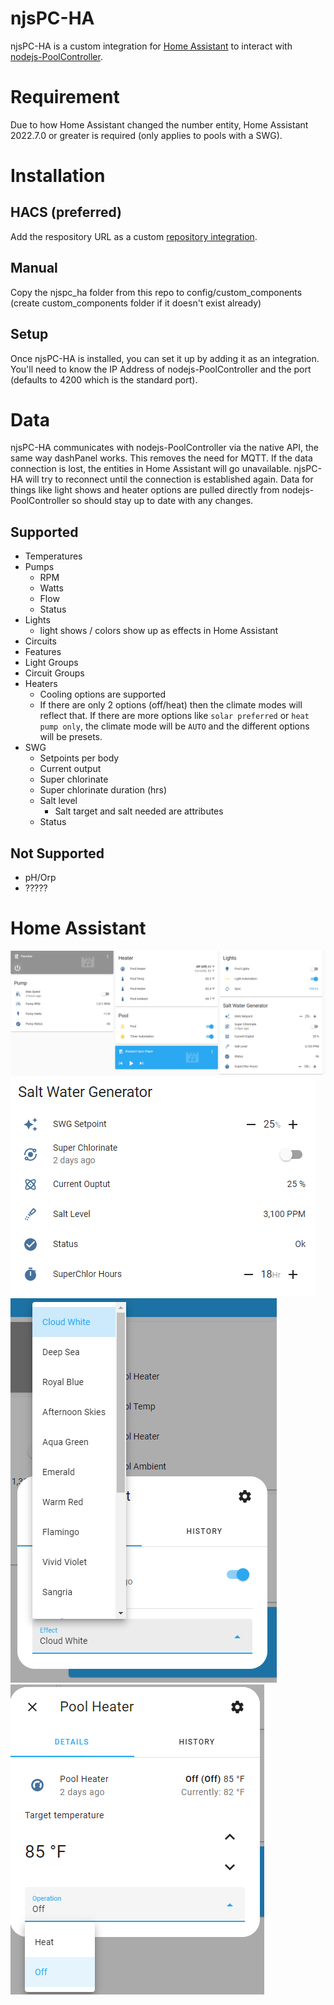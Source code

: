 # njsPC-HA
njsPC-HA is a custom integration for [Home Assistant](https://www.home-assistant.io/) to interact with [nodejs-PoolController](https://github.com/tagyoureit/nodejs-poolController).

# Requirement
Due to how Home Assistant changed the number entity, Home Assistant 2022.7.0 or greater is required (only applies to pools with a SWG).

# Installation

## HACS (preferred)
Add the respository URL as a custom [repository integration](https://hacs.xyz/docs/faq/custom_repositories).

## Manual
Copy the njspc_ha folder from this repo to config/custom_components (create custom_components folder if it doesn't exist already)

## Setup
Once njsPC-HA is installed, you can set it up by adding it as an integration.  You'll need to know the IP Address of nodejs-PoolController and the port (defaults to 4200 which is the standard port).


# Data
njsPC-HA communicates with nodejs-PoolController via the native API, the same way dashPanel works.  This removes the need for MQTT.  If the data connection is lost, the entities in Home Assistant will go unavailable.  njsPC-HA will try to reconnect until the connection is established again.  Data for things like light shows and heater options are pulled directly from nodejs-PoolController so should stay up to date with any changes.

## Supported
- Temperatures
- Pumps
    - RPM
    - Watts
    - Flow
    - Status
- Lights
    - light shows / colors show up as effects in Home Assistant
- Circuits
- Features
- Light Groups
- Circuit Groups
- Heaters
    - Cooling options are supported
    - If there are only 2 options (off/heat) then the climate modes will reflect that.  If there are more options like `solar preferred` or `heat pump only`, the climate mode will be `AUTO` and the different options will be presets.
- SWG
    - Setpoints per body
    - Current output
    - Super chlorinate
    - Super chlorinate duration (hrs)
    - Salt level
        - Salt target and salt needed are attributes
    - Status

## Not Supported
- pH/Orp
- ?????

# Home Assistant
![Home Assistant](/images/lovelace.png)
![SWG](/images/swg.png)
![Colorlogic Lights](/images/light.png)
![Heater](/images/heater.png)